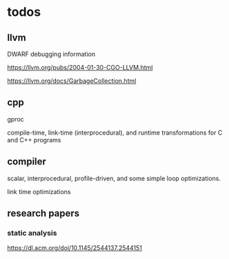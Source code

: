 # todos


## llvm
DWARF debugging information

https://llvm.org/pubs/2004-01-30-CGO-LLVM.html

https://llvm.org/docs/GarbageCollection.html

## cpp
gproc

compile-time, link-time (interprocedural), and runtime transformations for C and C++ programs



## compiler

scalar, interprocedural, profile-driven, and some simple loop optimizations.

link time optimizations

## research papers

### static analysis
https://dl.acm.org/doi/10.1145/2544137.2544151
